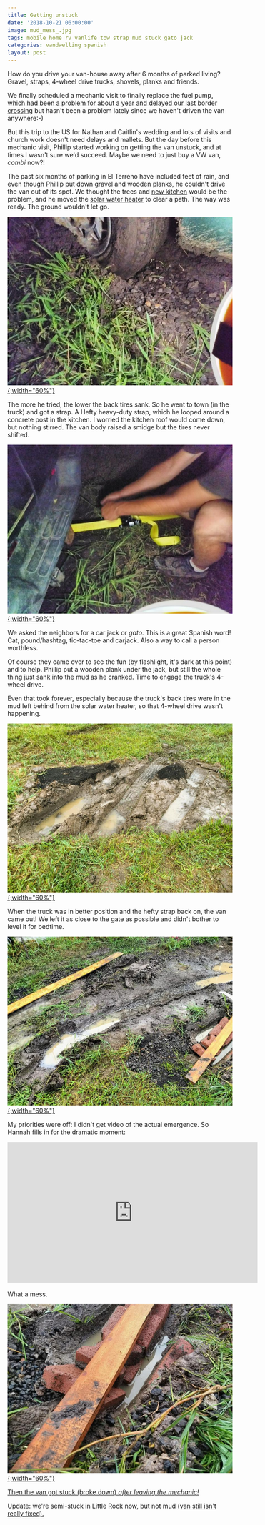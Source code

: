 ```yaml
---
title: Getting unstuck
date: '2018-10-21 06:00:00'
image: mud_mess_.jpg
tags: mobile home rv vanlife tow strap mud stuck gato jack
categories: vandwelling spanish
layout: post
---
```


How do you drive your van-house away after 6 months of parked living? Gravel, straps, 4-wheel drive trucks, shovels, planks and friends.

We finally scheduled a mechanic visit to finally replace the fuel pump, [which had been a problem for about a year and delayed our last border crossing](http://www.annalisagross.com/home/no-va) but hasn't been a problem lately since we haven't driven the van anywhere:-)

But this trip to the US for Nathan and Caitlin's wedding and lots of visits and church work doesn't need delays and mallets. But the day before this mechanic visit, Phillip started working on getting the van unstuck, and at times I wasn't sure we'd succeed. Maybe we need to just buy a VW van, *combi* now?!

The past six months of parking in El Terreno have included feet of rain, and even though Phillip put down gravel and wooden planks, he couldn't drive the van out of its spot. We thought the trees and [new kitchen](https://reverdecer.annalisagross.com/2018/10/16/welcome-to-our-kitchen/) would be the problem, and he moved the [solar water heater](https://reverdecer.annalisagross.com/2018/10/10/we-have-a-water-heater/) to clear a path. The way was ready. The ground wouldn't let go.

[![](/images/tire_sink_.jpg){:width="60%"}](/images/tire_sink.jpg)

The more he tried, the lower the back tires sank. So he went to town (in the truck) and got a strap. A Hefty heavy-duty strap, which he looped around a concrete post in the kitchen. I worried the kitchen roof would come down, but nothing stirred. The van body raised a smidge but the tires never shifted.

[![](/images/ratchet_.jpg){:width="60%"}](/images/ratchet.jpg)

We asked the neighbors for a car jack or *gato*. This is a great Spanish word! Cat, pound/hashtag, tic-tac-toe and carjack. Also a way to call a person worthless. 

Of course they came over to see the fun  (by flashlight, it's dark at this point) and to help. Phillip put a wooden plank under the jack, but still the whole thing just sank into the mud as he cranked. Time to engage the truck's 4-wheel drive.

Even that took forever, especially because the truck's back tires were in the mud left behind from the solar water heater, so that 4-wheel drive wasn't happening.

[![](/images/mud_mess4_.jpg){:width="60%"}](/images/mud_mess4.jpg)

When the truck was in better position and the hefty strap back on, the van came out! We left it as close to the gate as possible and didn't bother to level it for bedtime.

[![](/images/mud_mess2_.jpg){:width="60%"}](/images/mud_mess2.jpg)

My priorities were off: I didn't get video of the actual emergence. So Hannah fills in for the dramatic moment:

<iframe width="560" height="315" src="https://www.youtube-nocookie.com/embed/OQGzADKOI50" frameborder="0" allow="autoplay; encrypted-media" allowfullscreen></iframe>

What a mess.

[![](/images/mud_mess3_.jpg){:width="60%"}](/images/mud_mess3.jpg)

[Then the van got stuck (broke down) *after leaving the mechanic!*](https://reverdecer.annalisagross.com/2018/10/31/van-woes-and-wins-in-mexico/)

Update: we're semi-stuck in Little Rock now, but not mud [(van still isn't really fixed).](http://reverdecer.annalisagross.com/2018/10/23/going-camping/)